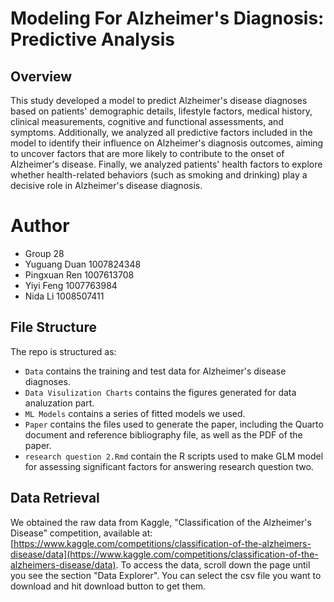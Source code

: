 # Modeling For Alzheimer's Diagnosis: Predictive Analysis

## Overview

This study developed a model to predict Alzheimer's disease diagnoses based on patients' demographic details, lifestyle factors, medical history, clinical measurements, cognitive and functional assessments, and symptoms. Additionally, we analyzed all predictive factors included in the model to identify their influence on Alzheimer's diagnosis outcomes, aiming to uncover factors that are more likely to contribute to the onset of Alzheimer's disease. Finally, we analyzed patients' health factors to explore whether health-related behaviors (such as smoking and drinking) play a decisive role in Alzheimer's disease diagnosis.

# Author

- Group 28
- Yuguang Duan 1007824348
- Pingxuan Ren 1007613708
- Yiyi Feng 1007763984
- Nida Li 1008507411

## File Structure

The repo is structured as:

-   `Data` contains the training and test data for Alzheimer's disease diagnoses.
-   `Data Visulization Charts` contains the figures generated for data analuzation part.
-   `ML Models` contains a series of fitted models we used. 
-   `Paper` contains the files used to generate the paper, including the Quarto document and reference bibliography file, as well as the PDF of the paper. 
-   `research question 2.Rmd` contain the R scripts used to make GLM model for assessing significant factors for answering research question two.

## Data Retrieval

We obtained the raw data from Kaggle, "Classification of the Alzheimer's Disease" competition, available at: [https://www.kaggle.com/competitions/classification-of-the-alzheimers-disease/data](https://www.kaggle.com/competitions/classification-of-the-alzheimers-disease/data). To access the data, scroll down the page until you see the section "Data Explorer". You can select the csv file you want to download and hit download button to get them.
